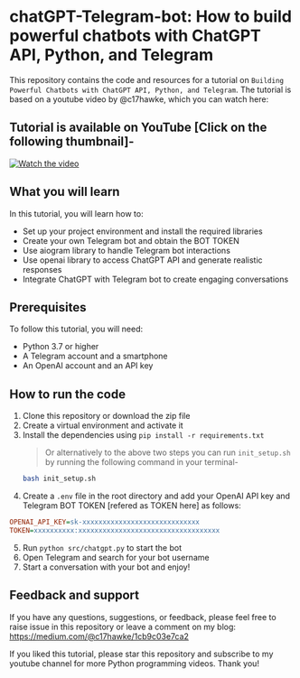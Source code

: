 # chatGPT-Telegram-bot: How to build powerful chatbots with ChatGPT API, Python, and Telegram

This repository contains the code and resources for a tutorial on `Building Powerful Chatbots with ChatGPT API, Python, and Telegram`. The tutorial is based on a youtube video by @c17hawke, which you can watch here: 

## Tutorial is available on YouTube [Click on the following thumbnail]-
[![Watch the video](https://img.youtube.com/vi/JhzlzVehXVo/maxresdefault.jpg)](https://www.youtube.com/watch?v=JhzlzVehXVo)

## What you will learn

In this tutorial, you will learn how to:

- Set up your project environment and install the required libraries
- Create your own Telegram bot and obtain the BOT TOKEN
- Use aiogram library to handle Telegram bot interactions
- Use openai library to access ChatGPT API and generate realistic responses
- Integrate ChatGPT with Telegram bot to create engaging conversations

## Prerequisites

To follow this tutorial, you will need:

- Python 3.7 or higher
- A Telegram account and a smartphone
- An OpenAI account and an API key

## How to run the code

1. Clone this repository or download the zip file
2. Create a virtual environment and activate it
3. Install the dependencies using `pip install -r requirements.txt`
    > Or alternatively to the above two steps you can run `init_setup.sh` by running the following command in your terminal-
    ```bash
    bash init_setup.sh
    ```
4. Create a `.env` file in the root directory and add your OpenAI API key and Telegram BOT TOKEN [refered as TOKEN here] as follows:

```ini
OPENAI_API_KEY=sk-xxxxxxxxxxxxxxxxxxxxxxxxxxxxx
TOKEN=xxxxxxxxxx:xxxxxxxxxxxxxxxxxxxxxxxxxxxxxxxxxxx
```

5. Run `python src/chatgpt.py` to start the bot
6. Open Telegram and search for your bot username
7. Start a conversation with your bot and enjoy!

## Feedback and support

If you have any questions, suggestions, or feedback, please feel free to raise issue in this repository or leave a comment on my blog: https://medium.com/@c17hawke/1cb9c03e7ca2

If you liked this tutorial, please star this repository and subscribe to my youtube channel for more Python programming videos. Thank you!